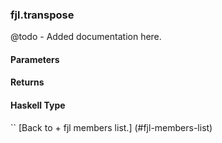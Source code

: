 ### fjl.transpose
@todo - Added documentation here.

#### Parameters

#### Returns
 
#### Haskell Type
``
[Back to  + fjl members list.]
(#fjl-members-list)
